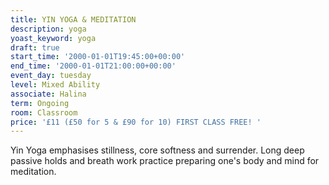 ```yaml
---
title: YIN YOGA & MEDITATION
description: yoga
yoast_keyword: yoga
draft: true
start_time: '2000-01-01T19:45:00+00:00'
end_time: '2000-01-01T21:00:00+00:00'
event_day: tuesday
level: Mixed Ability
associate: Halina
term: Ongoing
room: Classroom
price: '£11 (£50 for 5 & £90 for 10) FIRST CLASS FREE! '
---
```

Yin Yoga emphasises stillness, core softness and surrender. Long deep passive holds and breath work practice preparing one's body and mind for meditation.

